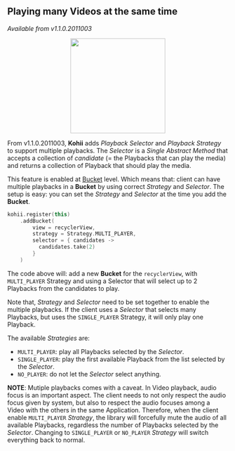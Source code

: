 ## Playing many Videos at the same time

_Available from v1.1.0.2011003_

<img src="../../../assets/kohii_demo_multi_player.gif" width="216" style="display: block; margin: 0 auto;"/>

From v1.1.0.2011003, **Kohii** adds _Playback Selector_ and _Playback Strategy_ to support multiple playbacks. The _Selector_ is a _Single Abstract Method_ that accepts a collection of _candidate_ (= the Playbacks that can play the media) and returns a collection of Playback that should play the media.

This feature is enabled at [Bucket](/customize/terms/#bucket-manager-and-group) level. Which means that: client can have multiple playbacks in a **Bucket** by using correct _Strategy_ and _Selector_. The setup is easy: you can set the _Strategy_ and _Selector_ at the time you add the **Bucket**.

```Kotlin tab=
kohii.register(this)
    .addBucket(
        view = recyclerView,
        strategy = Strategy.MULTI_PLAYER,
        selector = { candidates ->
          candidates.take(2)
        }
    )
```

The code above will: add a new **Bucket** for the `recyclerView`, with `MULTI_PLAYER` Strategy and using a Selector that will select up to 2 Playbacks from the candidates to play.

Note that, _Strategy_ and _Selector_ need to be set together to enable the multiple playbacks. If the client uses a _Selector_ that selects many Playbacks, but uses the `SINGLE_PLAYER` Strategy, it will only play one Playback.

The available _Strategies_ are:

- `MULTI_PLAYER`: play all Playbacks selected by the _Selector_.
- `SINGLE_PLAYER`: play the first available Playback from the list selected by the _Selector_.
- `NO_PLAYER`: do not let the _Selector_ select anything.

**NOTE**: Mutiple playbacks comes with a caveat. In Video playback, audio focus is an important aspect. The client needs to not only respect the audio focus given by system, but also to respect the audio focuses among a Video with the others in the same Application. Therefore, when the client enable `MULTI_PLAYER` _Strategy_, the library will forcefully mute the audio of all available Playbacks, regardless the number of Playbacks selected by the _Selector_. Changing to `SINGLE_PLAYER` or `NO_PLAYER` _Strategy_ will switch everything back to normal.

